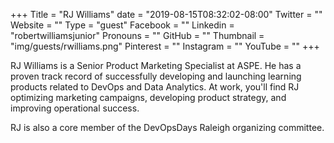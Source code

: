 +++
Title = "RJ Williams"
date = "2019-08-15T08:32:02-08:00"
Twitter = ""
Website = ""
Type = "guest"
Facebook = ""
Linkedin = "robertwilliamsjunior"
Pronouns = ""
GitHub = ""
Thumbnail = "img/guests/rwilliams.png"
Pinterest = ""
Instagram = ""
YouTube = ""
+++

RJ Williams is a Senior Product Marketing Specialist at ASPE. He has a proven track record of successfully developing and launching learning products related to DevOps and Data Analytics. At work, you'll find RJ optimizing marketing campaigns, developing product strategy, and improving operational success.

RJ is also a core member of the DevOpsDays Raleigh organizing committee.

